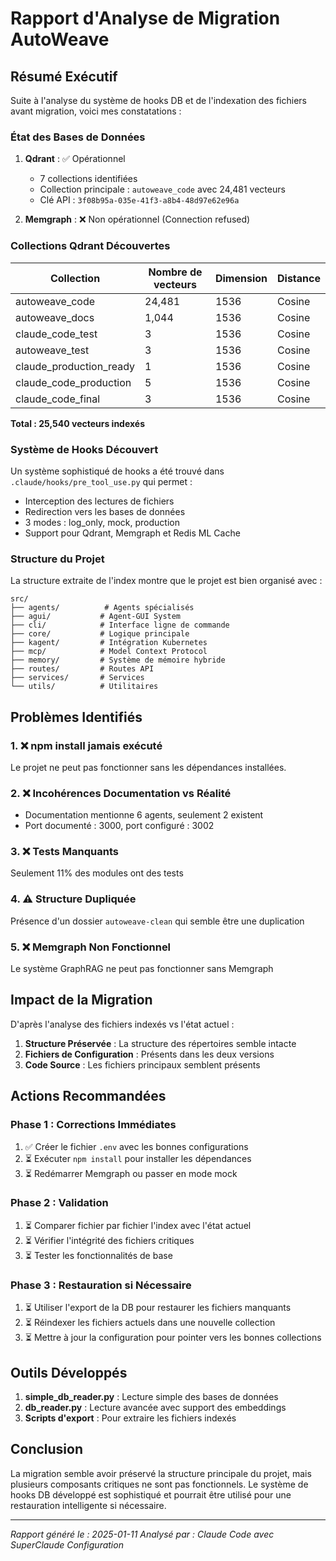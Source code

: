 # Rapport d'Analyse de Migration AutoWeave

## Résumé Exécutif

Suite à l'analyse du système de hooks DB et de l'indexation des fichiers avant migration, voici mes constatations :

### État des Bases de Données

1. **Qdrant** : ✅ Opérationnel
   - 7 collections identifiées
   - Collection principale : `autoweave_code` avec 24,481 vecteurs
   - Clé API : `3f08b95a-035e-41f3-a8b4-48d97e62e96a`

2. **Memgraph** : ❌ Non opérationnel (Connection refused)

### Collections Qdrant Découvertes

| Collection | Nombre de vecteurs | Dimension | Distance |
|------------|-------------------|-----------|----------|
| autoweave_code | 24,481 | 1536 | Cosine |
| autoweave_docs | 1,044 | 1536 | Cosine |
| claude_code_test | 3 | 1536 | Cosine |
| autoweave_test | 3 | 1536 | Cosine |
| claude_production_ready | 1 | 1536 | Cosine |
| claude_code_production | 5 | 1536 | Cosine |
| claude_code_final | 3 | 1536 | Cosine |

**Total : 25,540 vecteurs indexés**

### Système de Hooks Découvert

Un système sophistiqué de hooks a été trouvé dans `.claude/hooks/pre_tool_use.py` qui permet :
- Interception des lectures de fichiers
- Redirection vers les bases de données
- 3 modes : log_only, mock, production
- Support pour Qdrant, Memgraph et Redis ML Cache

### Structure du Projet

La structure extraite de l'index montre que le projet est bien organisé avec :
```
src/
├── agents/          # Agents spécialisés
├── agui/           # Agent-GUI System
├── cli/            # Interface ligne de commande
├── core/           # Logique principale
├── kagent/         # Intégration Kubernetes
├── mcp/            # Model Context Protocol
├── memory/         # Système de mémoire hybride
├── routes/         # Routes API
├── services/       # Services
└── utils/          # Utilitaires
```

## Problèmes Identifiés

### 1. ❌ npm install jamais exécuté
Le projet ne peut pas fonctionner sans les dépendances installées.

### 2. ❌ Incohérences Documentation vs Réalité
- Documentation mentionne 6 agents, seulement 2 existent
- Port documenté : 3000, port configuré : 3002

### 3. ❌ Tests Manquants
Seulement 11% des modules ont des tests

### 4. ⚠️ Structure Dupliquée
Présence d'un dossier `autoweave-clean` qui semble être une duplication

### 5. ❌ Memgraph Non Fonctionnel
Le système GraphRAG ne peut pas fonctionner sans Memgraph

## Impact de la Migration

D'après l'analyse des fichiers indexés vs l'état actuel :

1. **Structure Préservée** : La structure des répertoires semble intacte
2. **Fichiers de Configuration** : Présents dans les deux versions
3. **Code Source** : Les fichiers principaux semblent présents

## Actions Recommandées

### Phase 1 : Corrections Immédiates
1. ✅ Créer le fichier `.env` avec les bonnes configurations
2. ⏳ Exécuter `npm install` pour installer les dépendances
3. ⏳ Redémarrer Memgraph ou passer en mode mock

### Phase 2 : Validation
1. ⏳ Comparer fichier par fichier l'index avec l'état actuel
2. ⏳ Vérifier l'intégrité des fichiers critiques
3. ⏳ Tester les fonctionnalités de base

### Phase 3 : Restauration si Nécessaire
1. ⏳ Utiliser l'export de la DB pour restaurer les fichiers manquants
2. ⏳ Réindexer les fichiers actuels dans une nouvelle collection
3. ⏳ Mettre à jour la configuration pour pointer vers les bonnes collections

## Outils Développés

1. **simple_db_reader.py** : Lecture simple des bases de données
2. **db_reader.py** : Lecture avancée avec support des embeddings
3. **Scripts d'export** : Pour extraire les fichiers indexés

## Conclusion

La migration semble avoir préservé la structure principale du projet, mais plusieurs composants critiques ne sont pas fonctionnels. Le système de hooks DB développé est sophistiqué et pourrait être utilisé pour une restauration intelligente si nécessaire.

---
*Rapport généré le : 2025-01-11*
*Analysé par : Claude Code avec SuperClaude Configuration*